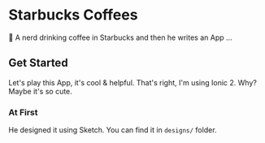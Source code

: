 # Starbucks Coffees
🍵 A nerd drinking coffee in Starbucks and then he writes an App ...

## Get Started
Let's play this App, it's cool & helpful.
That's right, I'm using Ionic 2. Why? Maybe it's so cute.

### At First
He designed it using Sketch. You can find it in `designs/` folder.